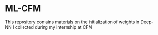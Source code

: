 # ML-CFM
This repository contains materials on the initialization of weights in Deep-NN I collected during my internship at CFM
